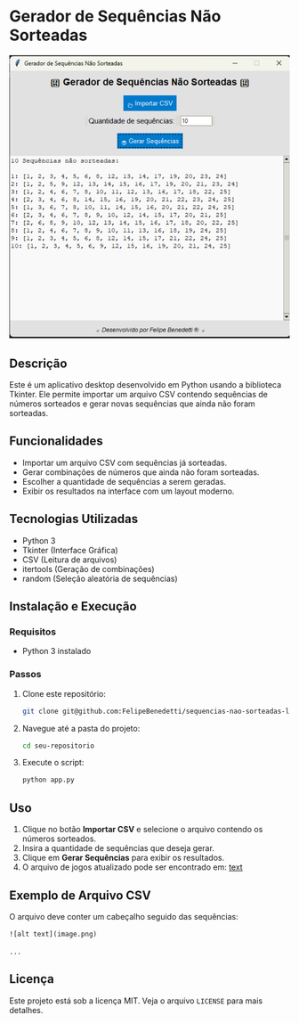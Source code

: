 # Gerador de Sequências Não Sorteadas

![alt text](image-1.png)

## Descrição
Este é um aplicativo desktop desenvolvido em Python usando a biblioteca Tkinter. Ele permite importar um arquivo CSV contendo sequências de números sorteados e gerar novas sequências que ainda não foram sorteadas.

## Funcionalidades
- Importar um arquivo CSV com sequências já sorteadas.
- Gerar combinações de números que ainda não foram sorteadas.
- Escolher a quantidade de sequências a serem geradas.
- Exibir os resultados na interface com um layout moderno.

## Tecnologias Utilizadas
- Python 3
- Tkinter (Interface Gráfica)
- CSV (Leitura de arquivos)
- itertools (Geração de combinações)
- random (Seleção aleatória de sequências)

## Instalação e Execução
### Requisitos
- Python 3 instalado

### Passos
1. Clone este repositório:
   ```bash
   git clone git@github.com:FelipeBenedetti/sequencias-nao-sorteadas-lotfacil.git
   ```
2. Navegue até a pasta do projeto:
   ```bash
   cd seu-repositorio
   ```
3. Execute o script:
   ```bash
   python app.py
   ```

## Uso
1. Clique no botão **Importar CSV** e selecione o arquivo contendo os números sorteados.
2. Insira a quantidade de sequências que deseja gerar.
3. Clique em **Gerar Sequências** para exibir os resultados.
4. O arquivo de jogos atualizado pode ser encontrado em: [text](https://www.lotocerta.com.br/todos-os-resultados-lotofacil-em-planilha-excel/)

## Exemplo de Arquivo CSV
O arquivo deve conter um cabeçalho seguido das sequências:
```
![alt text](image.png)

...
```


## Licença
Este projeto está sob a licença MIT. Veja o arquivo `LICENSE` para mais detalhes.

